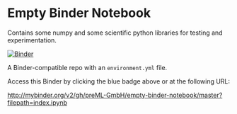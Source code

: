# Empty Binder Notebook

Contains some numpy and some scientific python libraries for testing and experimentation.

[![Binder](http://mybinder.org/badge_logo.svg)](http://mybinder.org/v2/gh/preML-GmbH/empty-binder-notebook/master?filepath=index.ipynb)

A Binder-compatible repo with an `environment.yml` file.

Access this Binder by clicking the blue badge above or at the following URL:

http://mybinder.org/v2/gh/preML-GmbH/empty-binder-notebook/master?filepath=index.ipynb
